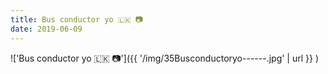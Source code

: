```yaml
---
title: Bus conductor yo 🇱🇰 📷
date: 2019-06-09
---
```


!['Bus conductor yo 🇱🇰 📷']({{ '/img/35Busconductoryo------.jpg' | url }} )
<br>
